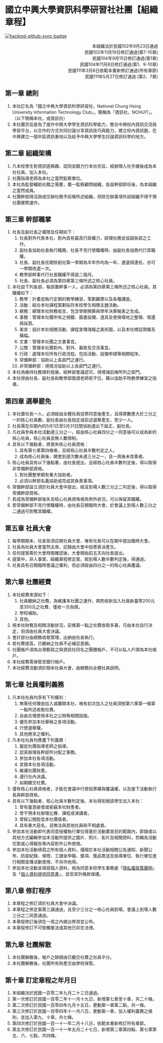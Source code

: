 # 國立中興大學資訊科學研習社社團【組織章程】

[![hackmd-github-sync-badge](https://hackmd.io/@NCHUIT/terms/badge)](https://hackmd.io/@NCHUIT/terms)

<p style="text-align:right" align="right" dir="rtl">
本組織法於民國102年9月23日通過<br>
民國102年11月19日修訂通過(第7-10章)<br>
民國104年9月15日修訂通過(第1章)<br>
民國104年11月8日修訂通過(第1、9-10章)<br>
民國111年3月8日依範本重新修訂通過(所有章節)<br>
民國111年5月27日修訂通過 (第2、7章)
</p>

## 第一章 總則

1. 本社訂名為「國立中興大學資訊科學研習社，National Chung Hsing University Information Technology Club」，簡稱為「資訊社，NCHUIT」。（以下簡稱本社，或資訊社）
2. 本社團宗旨是為了提升中興大學學生資訊科學能力，整合中興校內資訊交流與學習平台，以合作的方式共同討論分享資訊技巧與能力，建立校內資訊圈，在中興建立一個中區資訊重地以及給予中興大學學生討論資訊科學的地方。

## 第二章 組織架構

1. 凡本校學生對資訊感興趣、認同並願力行本社宗旨，經辦理入社手續後成為本社社員，加入本社。
2. 社團指導老師為本社之當然監察單位。
3. 本社為監督輔助社務之需要，置一監察顧問組織，各屆幹部卸任後，為本組織之當然成員。
4. 社團幹部得洽詢或交辦社務予前條所述組織，但除交辦事項外該組織不得干預社團實際運作。

## 第三章 幹部職掌

1. 社長及副社長之權限及任期如下：
    1. 社長對外代表本社，對內具有最高行政權力，綜理社務並協調各部之工作。
    2. 副社長協助社長執行職務，社長不克行使職權時，由副社長協商代行其職權。
    3. 社長、副社長任期除創社第一學期為半年外均為一年，連選得連任，亦可一學期改選一次。
    4. 教學部幹事代行社長職權不得逾二個月。
    5. 社長、副社長必須為第四章第三條所述之核心社員。
2. 本社設下列各部，每部置幹事一人，必須為第四章第三條所述之核心社員。其職權如下：
    1. 教學：計畫並執行定期的教學練習，策劃觀摩以及各種講座。
    2. 活動：結合本社課程策劃貼符本校學生相關主題活動。
    3. 總務：總理本社財務收支，包含學期預算與學年決算報表之生成。
    4. 事務：管理本社團所有之視聽、圖書設備、道具及使用場地之整理、借還與採買。
    5. 美宣：設計本社相關活動、課程宣傳海報之美術圖，以及本社標誌頭像及橫幅。
    6. 文書：管理本社團之文書事宜。
    7. 公關：管理本社團對內、對外、募款及交流事宜。
    8. 行政：處理本社所有行政流程，包括活動、設備申請等相關程序。
    9. 常備幹部：協助以上各部門之運行。
    10. 非常備幹部：視情況協助以上各部門之運行。
3. 本社為維持社務順利發展，經幹部會議認可，得增減前條所列之部門。
4. 本社得由社長、副社長和教學部敦請老師若干位，藉以協助平時教學練習之指導。

## 第四章 選舉罷免

1. 本社置社長一人，必須經由全體社員投票同意後產生，且得票數應大於三分之一的核心社員數，副社長由社長指定或前述選舉產生，至少一人。
2. 社長需在任期內的5月1日至5月31日間協助選出下屆正、副社長。
3. 凡社員參與本社活動達三分之一，經由核心社員四分之一同意後可以成為新的核心社員，核心社員並無人數限制。
4. 具有以下幾點者，將喪失核心社員資格：
    1. 具有第七章第四條者，且經核心社員半數判定之人。
    2. 成為核心社員後，開會到達次數未達三分之一，且一周後未改善者。
5. 核心社員具有以下幾點著，由社長提出，且經核心社員半數判定後，得以取得非常備幹部資格。
    1. 對社團整學期有重大協助者。
    2. 必須以幹部名義協助或完成其負責事項。
6. 常備幹部設立須於社員大會中提出，經且到場人數三分之二判定後，得以取得常備幹部資格。
7. 若成為常備幹部後失去核心社員資格視為例外狀況，可以保留其職權。
8. 若常備幹部不克行使職權時，由社長召開臨時大會，於會議上到場人數三分之二通過可剝奪其職權。

## 第五章 社員大會

1. 每學期期末，社長皆須召開社員大會，唯有社長可以在期中提出臨時大會。
2. 社長為社員大會當然主席，記錄由大會中投票表決產生。
3. 任何提案需於大會時間確認後，大會開始前五天向社長提出。
4. 提案中，非人事案、組織章程修定案，經到場人數半數判定後，得通過。
5. 社長具有召開臨時會議之權利，但必須經由四分之一的核心社員覆議。

## 第六章 社團經費

1. 本社經費來源如下：
    1. 社員繳納之社費。為維護本社團之運作，將酌收新加入社員新臺幣200元至350元之社費，僅收一次為限。
    2. 學校補助。
    3. 其他。
2. 視本社財務及相關活動狀況，前條第一點之社費收取多寡，可由本社自行決定，但須由社員大會決議。
3. 會計部分由總務收取管理，出納由社長執行。
4. 若社費提高，已繳納之社員不必補足差額。
5. 社團帳戶須為台灣郵政之與資訊社同名之團體帳戶，不可以私人戶頭為本社帳戶。
6. 本社經費需保管至銀行帳戶。
7. 本社經費流動須於期末社員大會，由總務向全體社員說明。

## 第七章 社員權利義務

1. 凡本社社員均享有下列權利：
    1. 無需任何理由加入或離開本社，唯有初次加入之社員須按第六章第一條第一點所述收取社費。
    2. 自由合理使用本社之公物等相關設施。
    3. 優先參加本社舉辦之各項活動。
    4. 行使選舉權。
    5. 其他應享之權利。
2. 凡本社社員均應盡下列義務：
    1. 服從社團指導老師之指導。
    2. 認真辦理各幹部所分配之事務。
    3. 參加本社各項活動。
    4. 宣揚本社各項活動。
    5. 維護社團財產。
    6. 遵行社內決議。
    7. 如期繳交社費。
3. 僅有核心社員資格者，才能在會議中行使投票權與覆議權，以及接下活動執行長與幹部資格。
4. 具有以下幾點者，核心社員半數判定後，本社得拒絕該學生加入本社：
    1. 曾有蓄意破壞或偷竊本社財產者。
    2. 曾干預本社辦理比賽、課程或演講者。
    3. 曾經公開貶低本社價值者。
    4. 具有重大惡名，且無法與其他社員和平相處者。
5. 參加本社活動即代表同意授權執行單位得基於活動廣宣目的範圍內，節錄或以其他方式編輯參加本活動所提供之圖片、照片、影片及相關資料，剪輯為活動花絮或心得報告等內容對外公布使用。
6. 參加本社活動填寫之所有個人資料，僅限於本社活動相關公告通知、新聞公布、防疫紀錄、保險、工讀金申報、獎項、獎品寄送及指導單位、執行單位進行相關宣傳活動使用，不另作他用。
7. 參加本社活動並填寫個人資料，視為同意本校學生事務處「[隱私權政策聲明](https://www.osa.nchu.edu.tw/osa/privacy.html)」及「[個人資料提供同意書](https://www.osa.nchu.edu.tw/osa/agreement.html)」，並受其列條款保護。

## 第八章 修訂程序

1. 本章程之修訂須於社員大會中決議。
2. 本章程之修定案需三讀通過，且至少三分之一核心社員到場，會議上到場人數三分之二同意通過。
3. 本章程修訂後須在一周之內做出修改並公布。
4. 本章程修訂不可牴觸憲法或其他已存在法律。

## 第九章 社團解散

1. 本社團解散後，帳戶之餘額由已繳交社費之社員平分。
2. 本社團解散後，社團所有財產交由學校保管。

## 第十章 訂定章程之年月日

1. 本組織法於民國一百零二年九月二十三日通過。
2. 第一次修訂於民國一百零二年十一月十九日，新增第七章至十章，共二十條。
3. 第二次修訂於民國一百零四年九月十五日，更動第一章第二點，共一條。
4. 第三次修訂於民國一百零四年十一月八日，更動第一章，加入權利義務之規則，並加入第九、十章，共七條。
5. 第四次修訂於民國一百一十一年二月十八日，依範本重新修訂所有章節。
6. 第五次修訂於民國一百一十一年五月二十七日，新增第二章第四點、第七章第五、六、七點，共四條。
